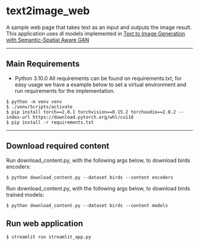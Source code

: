 # text2image_web

A sample web page that takes text as an input and outputs the image result. This application uses dl models implemented in [Text to Image Generation with Semantic-Spatial Aware GAN](https://arxiv.org/abs/2104.00567)

-----

## Main Requirements
* Python 3.10.0
All requirements can be found on requirements.txt, for easy usage we have a example below to set a virtual environment and run requirements for the implementation.
```
$ python -m venv venv
$ ./venv/Scripts/activate
$ pip install torch==2.0.1 torchvision==0.15.2 torchaudio==2.0.2 --index-url https://download.pytorch.org/whl/cu118
$ pip install -r requirements.txt
```
-----

## Download required content
Run download_content.py, with the following args below, to download birds encoders:
```
$ python download_content.py --dataset birds --content encoders
```

Run download_content.py, with the following args below, to download birds trained models:
```
$ python download_content.py --dataset birds --content models
```

## Run web application
```
$ streamlit run streamlit_app.py
```
